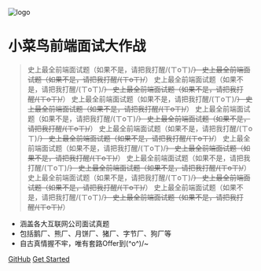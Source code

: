 ![logo](image/logo.jpg)

# 小菜鸟前端面试大作战

> 史上最全前端面试题（如果不是，请把我打醒/(ㄒoㄒ)/~~）
> 史上最全前端面试题（如果不是，请把我打醒/(ㄒoㄒ)/~~）
> 史上最全前端面试题（如果不是，请把我打醒/(ㄒoㄒ)/~~）
> 史上最全前端面试题（如果不是，请把我打醒/(ㄒoㄒ)/~~）
> 史上最全前端面试题（如果不是，请把我打醒/(ㄒoㄒ)/~~）
> 史上最全前端面试题（如果不是，请把我打醒/(ㄒoㄒ)/~~）
> 史上最全前端面试题（如果不是，请把我打醒/(ㄒoㄒ)/~~）
> 史上最全前端面试题（如果不是，请把我打醒/(ㄒoㄒ)/~~）
> 史上最全前端面试题（如果不是，请把我打醒/(ㄒoㄒ)/~~）
> 史上最全前端面试题（如果不是，请把我打醒/(ㄒoㄒ)/~~）
> 史上最全前端面试题（如果不是，请把我打醒/(ㄒoㄒ)/~~）
> 史上最全前端面试题（如果不是，请把我打醒/(ㄒoㄒ)/~~）
> 史上最全前端面试题（如果不是，请把我打醒/(ㄒoㄒ)/~~）
> 史上最全前端面试题（如果不是，请把我打醒/(ㄒoㄒ)/~~）
> 史上最全前端面试题（如果不是，请把我打醒/(ㄒoㄒ)/~~）
> 史上最全前端面试题（如果不是，请把我打醒/(ㄒoㄒ)/~~）
> 史上最全前端面试题（如果不是，请把我打醒/(ㄒoㄒ)/~~）
> 史上最全前端面试题（如果不是，请把我打醒/(ㄒoㄒ)/~~）

- 涵盖各大互联网公司面试真题
- 包括鹅厂、熊厂、月饼厂、猪厂、字节厂、狗厂等
- 自古真情握不牢，唯有套路Offer到\(^o^)/~


[GitHub](https://github.com/huruji/FE-Interview)
[Get Started](#%e5%89%8d%e7%ab%af%e7%ac%94%e8%af%95%e9%9d%a2%e8%af%95%e7%ae%80%e7%ad%94%e9%a2%98%e6%b1%87%e6%80%bb)
